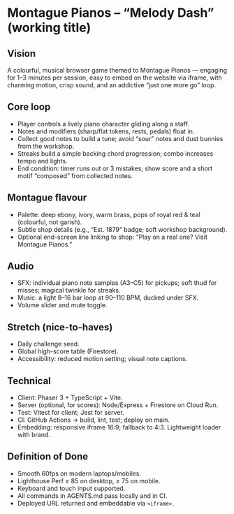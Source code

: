 # Montague Pianos – “Melody Dash” (working title)

## Vision
A colourful, musical browser game themed to Montague Pianos — engaging for 1–3 minutes per session, easy to embed on the website via iframe, with charming motion, crisp sound, and an addictive “just one more go” loop.

## Core loop
- Player controls a lively piano character gliding along a staff.
- Notes and modifiers (sharp/flat tokens, rests, pedals) float in.
- Collect good notes to build a tune; avoid “sour” notes and dust bunnies from the workshop.
- Streaks build a simple backing chord progression; combo increases tempo and lights.
- End condition: timer runs out or 3 mistakes; show score and a short motif “composed” from collected notes.

## Montague flavour
- Palette: deep ebony, ivory, warm brass, pops of royal red & teal (colourful, not garish).
- Subtle shop details (e.g., “Est. 1879” badge; soft workshop background).
- Optional end-screen line linking to shop: “Play on a real one? Visit Montague Pianos.”

## Audio
- SFX: individual piano note samples (A3–C5) for pickups; soft thud for misses; magical twinkle for streaks.
- Music: a light 8–16 bar loop at 90–110 BPM, ducked under SFX.
- Volume slider and mute toggle.

## Stretch (nice-to-haves)
- Daily challenge seed.
- Global high-score table (Firestore).
- Accessibility: reduced motion setting; visual note captions.

## Technical
- Client: Phaser 3 + TypeScript + Vite.
- Server (optional, for scores): Node/Express + Firestore on Cloud Run.
- Test: Vitest for client; Jest for server.
- CI: GitHub Actions → build, lint, test; deploy on main.
- Embedding: responsive iframe 16:9; fallback to 4:3. Lightweight loader with brand.

## Definition of Done
- Smooth 60fps on modern laptops/mobiles.
- Lighthouse Perf ≥ 85 on desktop, ≥ 75 on mobile.
- Keyboard and touch input supported.
- All commands in AGENTS.md pass locally and in CI.
- Deployed URL returned and embeddable via `<iframe>`.